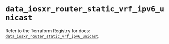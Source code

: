 # `data_iosxr_router_static_vrf_ipv6_unicast`

Refer to the Terraform Registry for docs: [`data_iosxr_router_static_vrf_ipv6_unicast`](https://registry.terraform.io/providers/ciscodevnet/iosxr/0.6.0/docs/data-sources/router_static_vrf_ipv6_unicast).
